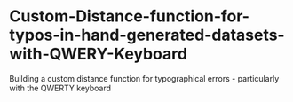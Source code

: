 Custom-Distance-function-for-typos-in-hand-generated-datasets-with-QWERY-Keyboard
=================================================================================

Building a custom distance function for typographical errors - particularly with the QWERTY keyboard
